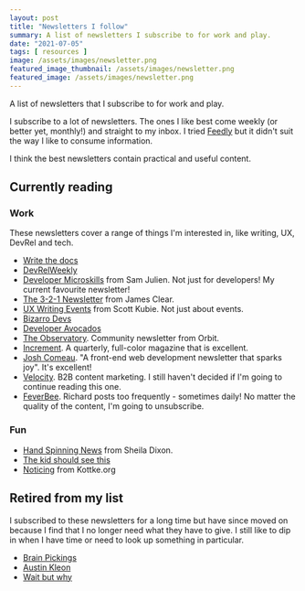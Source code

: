 ```yaml
---
layout: post
title: "Newsletters I follow"
summary: A list of newsletters I subscribe to for work and play.
date: "2021-07-05"
tags: [ resources ]
image: /assets/images/newsletter.png
featured_image_thumbnail: /assets/images/newsletter.png
featured_image: /assets/images/newsletter.png
---
```


A list of newsletters that I subscribe to for work and play.

I subscribe to a lot of newsletters. The ones I like best come weekly (or better yet, monthly!) and straight to my inbox. I tried [Feedly](https://feedly.com/) but it didn't suit the way I like to consume information. 

I think the best newsletters contain practical and useful content. 

## Currently reading

### Work 
These newsletters cover a range of things I'm interested in, like writing, UX, DevRel and tech.

* [Write the docs](https://www.writethedocs.org/newsletter/)
* [DevRelWeekly](https://devrelweekly.com/ )
* [Developer Microskills](https://developermicroskills.com/) from Sam Julien. Not just for developers! My current favourite newsletter!
* [The 3-2-1 Newsletter](https://jamesclear.com/3-2-1) from James Clear.
* [UX Writing Events](https://www.uxwritingevents.com/ ) from Scott Kubie. Not just about events.
* [Bizarro Devs](https://bizzarodevs.com/issues/)
* [Developer Avocados](https://tinyletter.com/developeravocados)
* [The Observatory](https://orbit.love/blog). Community newsletter from Orbit.
* [Increment](https://store.increment.com/products/increment-subscription). A quarterly, full-color magazine that is excellent.
* [Josh Comeau](https://www.joshwcomeau.com/). "A front-end web development newsletter that sparks joy". It's excellent!
* [Velocity](https://velocitypartners.com/blog/). B2B content marketing. I still haven't decided if I'm going to continue reading this one.
* [FeverBee](https://www.feverbee.com/richs-blog/). Richard posts too frequently - sometimes daily! No matter the quality of the content, I'm going to unsubscribe.


### Fun

* [Hand Spinning News](https://hand-spinning-news.com/ ) from Sheila Dixon.
* [The kid should see this](https://thekidshouldseethis.com/)
* [Noticing](https://kottke.org/newsletter/) from Kottke.org


## Retired from my list
I subscribed to these newsletters for a long time but have since moved on because I find that I no longer need  what they have to give. I still like to dip in when I have time or need to look up something in particular.

* [Brain Pickings](https://www.brainpickings.org/)
* [Austin Kleon](https://austinkleon.com/newsletter/)
* [Wait but why](https://waitbutwhy.com/)
